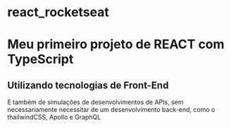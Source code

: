 # react_rocketseat
<h1> Meu primeiro projeto de REACT com TypeScript </h1> 
  
  <h2> Utilizando tecnologias de Front-End </h2>
  
  <p> E também de simulações de desenvolvimentos de APIs, sem necessariamente necessitar de um desenvolvimento back-end, como o thailwindCSS, Apollo e GraphQL </p> 
